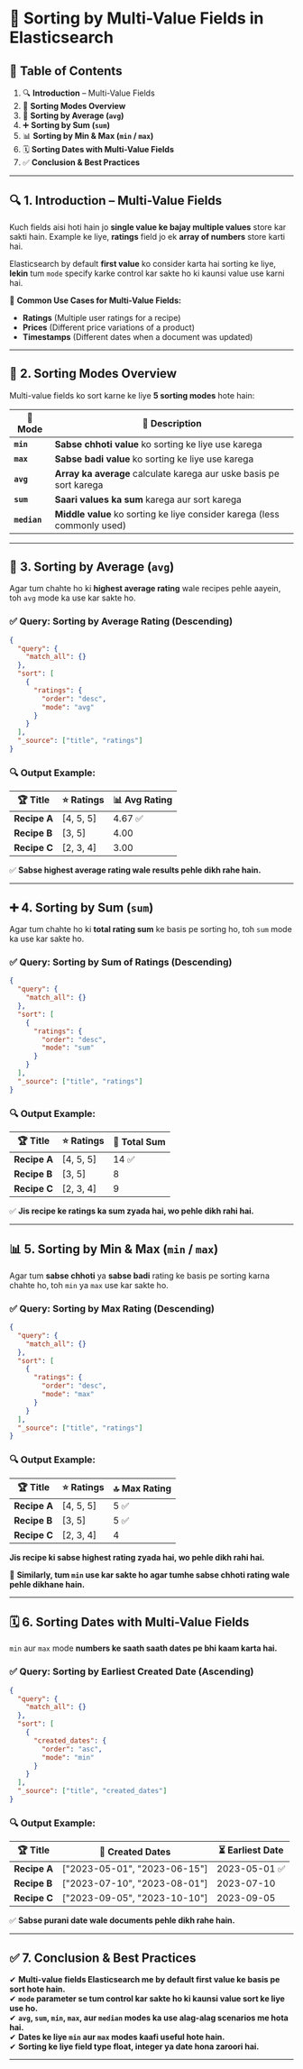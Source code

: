 # 📌 Sorting by Multi-Value Fields in **Elasticsearch**  

## 📑 **Table of Contents**  
1. 🔍 **Introduction** – Multi-Value Fields  
2. 📜 **Sorting Modes Overview**  
3. 🎯 **Sorting by Average (`avg`)**  
4. ➕ **Sorting by Sum (`sum`)**  
5. 📊 **Sorting by Min & Max (`min` / `max`)**  
6. 🗓 **Sorting Dates with Multi-Value Fields**  
7. ✅ **Conclusion & Best Practices**  

---

## 🔍 **1. Introduction** – Multi-Value Fields  
Kuch fields aisi hoti hain jo **single value ke bajay multiple values** store kar sakti hain. Example ke liye, **ratings** field jo ek **array of numbers** store karti hai.  

Elasticsearch by default **first value** ko consider karta hai sorting ke liye, **lekin** tum `mode` specify karke control kar sakte ho ki kaunsi value use karni hai.

📌 **Common Use Cases for Multi-Value Fields:**  
- **Ratings** (Multiple user ratings for a recipe)  
- **Prices** (Different price variations of a product)  
- **Timestamps** (Different dates when a document was updated)  

---

## 📜 **2. Sorting Modes Overview**  
Multi-value fields ko sort karne ke liye **5 sorting modes** hote hain:  

| 🔢 **Mode**  | 📌 **Description** |
|-------------|-------------------|
| **`min`**  | **Sabse chhoti value** ko sorting ke liye use karega |
| **`max`**  | **Sabse badi value** ko sorting ke liye use karega |
| **`avg`**  | **Array ka average** calculate karega aur uske basis pe sort karega |
| **`sum`**  | **Saari values ka sum** karega aur sort karega |
| **`median`**  | **Middle value** ko sorting ke liye consider karega (less commonly used) |

---

## 🎯 **3. Sorting by Average (`avg`)**  
Agar tum chahte ho ki **highest average rating** wale recipes pehle aayein, toh `avg` mode ka use kar sakte ho.

### ✅ **Query: Sorting by Average Rating (Descending)**
```json
{
  "query": {
    "match_all": {}
  },
  "sort": [
    {
      "ratings": {
        "order": "desc",
        "mode": "avg"
      }
    }
  ],
  "_source": ["title", "ratings"]
}
```
### 🔍 **Output Example:**
| 🏆 **Title**  | ⭐ **Ratings**  | 📊 **Avg Rating** |
|--------------|----------------|-------------------|
| **Recipe A** | [4, 5, 5]      | 4.67 ✅ |
| **Recipe B** | [3, 5]        | 4.00 |
| **Recipe C** | [2, 3, 4]      | 3.00 |

✅ **Sabse highest average rating wale results pehle dikh rahe hain.**  

---

## ➕ **4. Sorting by Sum (`sum`)**  
Agar tum chahte ho ki **total rating sum** ke basis pe sorting ho, toh `sum` mode ka use kar sakte ho.

### ✅ **Query: Sorting by Sum of Ratings (Descending)**
```json
{
  "query": {
    "match_all": {}
  },
  "sort": [
    {
      "ratings": {
        "order": "desc",
        "mode": "sum"
      }
    }
  ],
  "_source": ["title", "ratings"]
}
```
### 🔍 **Output Example:**
| 🏆 **Title**  | ⭐ **Ratings**  | 🔢 **Total Sum** |
|--------------|----------------|------------------|
| **Recipe A** | [4, 5, 5]      | 14 ✅ |
| **Recipe B** | [3, 5]        | 8 |
| **Recipe C** | [2, 3, 4]      | 9 |

✅ **Jis recipe ke ratings ka sum zyada hai, wo pehle dikh rahi hai.**  

---

## 📊 **5. Sorting by Min & Max (`min` / `max`)**  
Agar tum **sabse chhoti** ya **sabse badi** rating ke basis pe sorting karna chahte ho, toh `min` ya `max` use kar sakte ho.

### ✅ **Query: Sorting by Max Rating (Descending)**
```json
{
  "query": {
    "match_all": {}
  },
  "sort": [
    {
      "ratings": {
        "order": "desc",
        "mode": "max"
      }
    }
  ],
  "_source": ["title", "ratings"]
}
```
### 🔍 **Output Example:**
| 🏆 **Title**  | ⭐ **Ratings**  | 🔝 **Max Rating** |
|--------------|----------------|------------------|
| **Recipe A** | [4, 5, 5]      | 5 ✅ |
| **Recipe B** | [3, 5]        | 5 ✅ |
| **Recipe C** | [2, 3, 4]      | 4 |

**Jis recipe ki sabse highest rating zyada hai, wo pehle dikh rahi hai.**  

📌 **Similarly, tum `min` use kar sakte ho agar tumhe sabse chhoti rating wale pehle dikhane hain.**  

---

## 🗓 **6. Sorting Dates with Multi-Value Fields**  
`min` aur `max` mode **numbers ke saath saath dates pe bhi kaam karta hai.**  

### ✅ **Query: Sorting by Earliest Created Date (Ascending)**
```json
{
  "query": {
    "match_all": {}
  },
  "sort": [
    {
      "created_dates": {
        "order": "asc",
        "mode": "min"
      }
    }
  ],
  "_source": ["title", "created_dates"]
}
```
### 🔍 **Output Example:**
| 🏆 **Title**  | 📅 **Created Dates**  | ⏳ **Earliest Date** |
|--------------|----------------------|---------------------|
| **Recipe A** | ["2023-05-01", "2023-06-15"] | 2023-05-01 ✅ |
| **Recipe B** | ["2023-07-10", "2023-08-01"] | 2023-07-10 |
| **Recipe C** | ["2023-09-05", "2023-10-10"] | 2023-09-05 |

✅ **Sabse purani date wale documents pehle dikh rahe hain.**  

---

## ✅ **7. Conclusion & Best Practices**  
✔ **Multi-value fields Elasticsearch me by default first value ke basis pe sort hote hain.**  
✔ **`mode` parameter se tum control kar sakte ho ki kaunsi value sort ke liye use ho.**  
✔ **`avg`, `sum`, `min`, `max`, aur `median` modes ka use alag-alag scenarios me hota hai.**  
✔ **Dates ke liye `min` aur `max` modes kaafi useful hote hain.**  
✔ **Sorting ke liye field type float, integer ya date hona zaroori hai.**  

---

